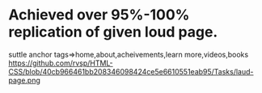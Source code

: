 # Achieved over 95%-100% replication of given loud page.
suttle anchor tags=>home,about,acheivements,learn more,videos,books
https://github.com/rvsp/HTML-CSS/blob/40cb966461bb208346098424ce5e6610551eab95/Tasks/laud-page.png
